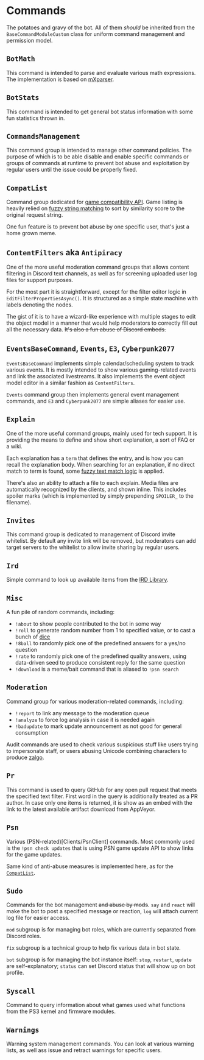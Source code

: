 Commands
========

The potatoes and gravy of the bot. All of them _should_ be inherited from the `BaseCommandModuleCustom` class for uniform command management and permission model.

`BotMath`
---------
This command is intended to parse and evaluate various math expressions.
The implementation is based on [mXparser](https://mathparser.org/).

`BotStats`
----------
This command is intended to get general bot status information with some fun statistics thrown in.

`CommandsManagement`
--------------------
This command group is intended to manage other command policies. The purpose of which is to be able disable and enable specific commands or groups of commands at runtime to prevent bot abuse and exploitation by regular users until the issue could be properly fixed.

`CompatList`
------------
Command group dedicated for [game compatibility API](Clients/CompatApiClient).
Game listing is heavily relied on [fuzzy string matching](CompatBot/Utils/Extensions#StringUtils) to sort by similarity score to the original request string.

One fun feature is to prevent bot abuse by one specific user, that's just a home grown meme.

`ContentFilters` aka `Antipiracy`
---------------------------------
One of the more useful moderation command groups that allows content filtering in Discord text channels, as well as for screening uploaded user log files for support purposes.

For the most part it is straightforward, except for the filter editor logic in `EditFilterPropertiesAsync()`.
It is structured as a simple state machine with labels denoting the nodes.

The gist of it is to have a wizard-like experience with multiple stages to edit the object model in a manner that would help moderators to correctly fill out all the necessary data. ~~It's also a fun abuse of Discord embeds.~~

`EventsBaseCommand`, `Events`, `E3`, `Cyberpunk2077`
----------------------------------------------------
`EventsBaseCommand` implements simple calendar/scheduling system to track various events. It is mostly intended to show various gaming-related events and link the associated livestreams.
It also implements the event object model editor in a similar fashion as `ContentFilters`.

`Events` command group then implements general event management commands, and `E3` and `Cyberpunk2077` are simple aliases for easier use.

`Explain`
---------
One of the more useful command groups, mainly used for tech support.
It is providing the means to define and show short explanation, a sort of FAQ or a wiki.

Each explanation has a `term` that defines the entry, and is how you can recall the explanation body. When searching for an explanation, if no direct match to term is found, some [fuzzy text match logic](CompatBot/Utils/Extensions#StringUtils) is applied.

There's also an ability to attach a file to each explain. Media files are automatically recognized by the clients, and shown inline. This includes spoiler marks (which is implemented by simply prepending `SPOILER_` to the filename).

`Invites`
---------
This command group is dedicated to management of Discord invite whitelist. By default any invite link will be removed, but moderators can add target servers to the whitelist to allow invite sharing by regular users.

`Ird`
-----
Simple command to look up available items from the [IRD Library](Clients/IrdLibraryClient).

`Misc`
------
A fun pile of random commands, including:
* `!about` to show people contributed to the bot in some way
* `!roll` to generate random number from 1 to specified value, or to cast a bunch of [dice](https://en.wikipedia.org/wiki/Dice#Polyhedral_dice)
* `!8ball` to randomly pick one of the predefined answers for a yes/no question
* `!rate` to randomly pick one of the predefined quality answers, using data-driven seed to produce consistent reply for the same question
* `!download` is a meme/bait command that is aliased to `!psn search`

`Moderation`
------------
Command group for various moderation-related commands, including:
* `!report` to link any message to the moderation queue
* `!analyze` to force log analysis in case it is needed again
* `!badupdate` to mark update announcement as not good for general consumption

Audit commands are used to check various suspicious stuff like users trying to impersonate staff, or users abusing Unicode combining characters to produce [zalgo](https://www.urbandictionary.com/define.php?term=Zalgo).

`Pr`
----
This command is used to query GitHub for any open pull request that meets the specified text filter.
First word in the query is additionally treated as a PR author.
In case only one items is returned, it is show as an embed with the link to the latest available artifact download from AppVeyor.

`Psn`
-----
Various (PSN-related)[Clients/PsnClient] commands.
Most commonly used is the `!psn check updates` that is using PSN game update API to show links for the game updates.

Same kind of anti-abuse measures is implemented here, as for the [`CompatList`](#CompatList).

`Sudo`
------
Commands for the bot management ~~and abuse by mods~~.
`say` and `react` will make the bot to post a specified message or reaction, `log` will attach current log file for easier access.

`mod` subgroup is for managing bot roles, which are currently separated from Discord roles.

`fix` subgroup is a technical group to help fix various data in bot state.

`bot` subgroup is for managing the bot instance itself: `stop`, `restart`, `update` are self-explanatory; `status` can set Discord status that will show up on bot profile.

`Syscall`
---------
Command to query information about what games used what functions from the PS3 kernel and firmware modules.

`Warnings`
----------
Warning system management commands. You can look at various warning lists, as well ass issue and retract warnings for specific users.